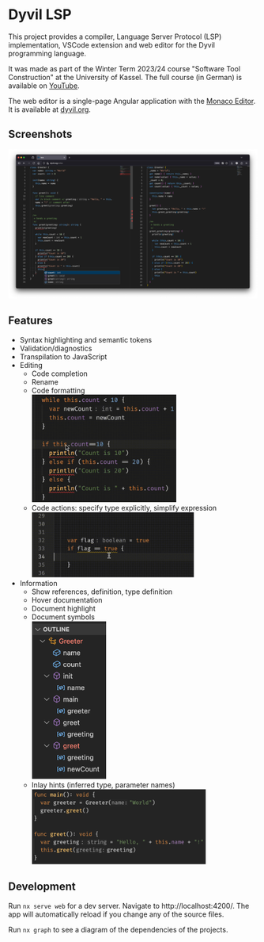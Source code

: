 # Dyvil LSP

This project provides a compiler, Language Server Protocol (LSP) implementation, VSCode extension and web editor for the Dyvil programming language.

It was made as part of the Winter Term 2023/24 course "Software Tool Construction" at the University of Kassel.
The full course (in German) is available on [YouTube](https://www.youtube.com/playlist?list=PLohPa1TMsVqqhHYCDIzjl3roqRRNcndze).

The web editor is a single-page Angular application with the [Monaco Editor](https://microsoft.github.io/monaco-editor/).
It is available at [dyvil.org](https://dyvil.org).

## Screenshots

![Screenshot of the Dyvil LSP web editor](docs/web-editor.png)

## Features

- Syntax highlighting and semantic tokens
- Validation/diagnostics
- Transpilation to JavaScript
- Editing
  - Code completion
  - Rename
  - Code formatting  
    <img src="docs/format.gif" alt="Code formatting GIF" width="292">
  - Code actions: specify type explicitly, simplify expression  
    <img src="docs/quick-fix.gif" alt="Quick Fix GIF" width="328">
- Information
  - Show references, definition, type definition
  - Hover documentation
  - Document highlight
  - Document symbols  
    <img src="docs/outline.png" alt="Outline screenshot" width="150">
  - Inlay hints (inferred type, parameter names)  
    <img src="docs/inlay-hints.png" alt="Inlay hints screenshot" width="352">

## Development

Run `nx serve web` for a dev server. Navigate to http://localhost:4200/. The app will automatically reload if you change any of the source files.

Run `nx graph` to see a diagram of the dependencies of the projects.
